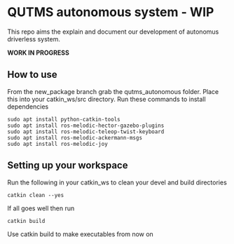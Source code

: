 # QUTMS autonomous system - WIP
This repo aims the explain and document our development of autonomus driverless system. 

__WORK IN PROGRESS__ 

## How to use
From the new_package branch grab the qutms_autonomous folder. Place this into your catkin_ws/src directory.
Run these commands to install dependencies
```
sudo apt install python-catkin-tools
sudo apt install ros-melodic-hector-gazebo-plugins
sudo apt install ros-melodic-teleop-twist-keyboard
sudo apt install ros-melodic-ackermann-msgs
sudo apt install ros-melodic-joy
```

## Setting up your workspace
Run the following in your catkin_ws to clean your devel and build directories
```
catkin clean --yes
```
If all goes well then run
```
catkin build
```
Use catkin build to make executables from now on
